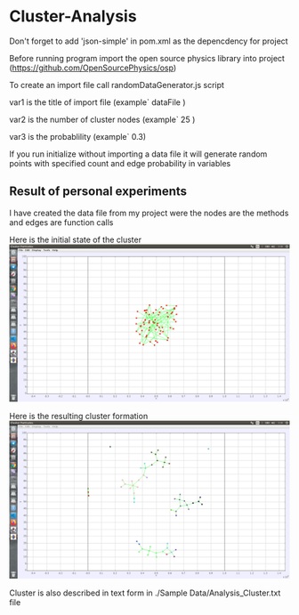 # Cluster-Analysis
Don't forget to add 'json-simple' in pom.xml as the depencdency for project

Before running program import the open source physics library into project (https://github.com/OpenSourcePhysics/osp)

To create an import file call randomDataGenerator.js script

var1 is the title of import file (example\` dataFile )

var2 is the number of cluster nodes (example\` 25 )

var3 is the probablility (example\` 0.3)

If you run initialize without importing a data file it will generate random points with specified count and edge probability in variables

## Result of personal experiments
I have created the data file from my project were the nodes are the methods and edges are function calls

Here is the initial state of the cluster
![alt text](https://raw.githubusercontent.com/Tigran-teq-Tadevosyan/Cluster-Analysis/master/Screenshots/ClusterBefore.png)

Here is the resulting cluster formation
![alt text](https://raw.githubusercontent.com/Tigran-teq-Tadevosyan/Cluster-Analysis/master/Screenshots/ClusterAfter.png)

Cluster is also described in text form in ./Sample Data/Analysis_Cluster.txt file